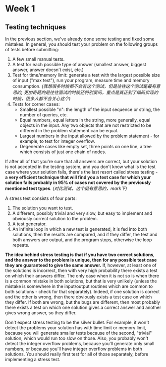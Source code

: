 Week 1
======

Testing techniques
------------------

In the previous section, we've already done some testing and fixed some mistakes. In general, you should test your problem on the following groups of tests before submitting:

1. A few small manual tests.
2. A test for each possible type of answer (smallest answer, biggest answer, answer doesn't exist, etc.)
3. Test for time/memory limit: generate a test with the largest possible size of input ("max test"), run your program, measure time and memory consumption.
*(我想很多时候都不会有这个测试，但是往往这个测试是最有意思的, 更加奇葩的是往往面试的时候还特别爱问，重点是真正到了编码实现的时候，很多人都不会关心这个)*
4. Tests for corner cases:
    * Smallest possible "n": the length of the input sequence or string, the number of queries, etc.
    * Equal numbers, equal letters in the string, more generally, equal objects in the input. Any two objects that are not restricted to be different in the problem statement can be equal.
    * Largest numbers in the input allowed by the problem statement - for example, to test for integer overflow.
    * Degenerate cases like empty set, three points on one line, a tree which consists of just one chain of nodes.

If after all of that you're sure that all answers are correct, but your solution is not accepted in the testing system, and you don't know what is the test case where your solution fails, there's the last resort called stress testing - **a very efficient technique that will find you a test case for which your solution fails probably in 95% of cases not covered by the previously mentioned test types**.
*(对比测试，这个挺有意思的，mark下)*

A stress test consists of four parts:

1. The solution you want to test.
2. A different, possibly trivial and very slow, but easy to implement and obviously correct solution to the problem.
3. A test generator.
4. An infinite loop in which a new test is generated, it is fed into both solutions, then the results are compared, and if they differ, the test and both answers are output, and the program stops, otherwise the loop repeats.

**The idea behind stress testing is that if you have two correct solutions, and the answer to the problem is unique, then for any possible test case they are guaranteed to give the same answer.** If, however, at least one of the solutions is incorrect, then with very high probability there exists a test on which their answers differ. The only case when it is not so is when there is a common mistake in both solutions, but that is very unlikely (unless the mistake is somewhere in the input/output routines which are common to both solutions - check for that separately). Indeed, if one solution is correct and the other is wrong, then there obviously exists a test case on which they differ. If both are wrong, but the bugs are different, then most probably there exists a test on which one solution gives a correct answer and another gives wrong answer, so they differ.

Don't expect stress testing to be the silver bullet. For example, it won't detect the problems your solution has with time limit or memory limit, because you will generate smaller tests because of the second, "trivial" solution, which would run too slow on those. Also, you probably won't detect the integer overflow problems, because you'll generate only small numbers, or because you'll have integer overflow problems in both solutions. You should really first test for all of those separately, before implementing a stress test.


